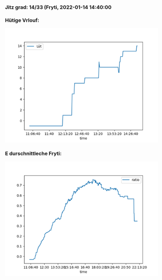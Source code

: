 ### Jitz grad: 14/33 (Fryti, 2022-01-14 14:40:00

### Hütige Vrlouf:
![Graph](Today.png)

### E durschnittleche Fryti:
![Graph](Fryti.png)